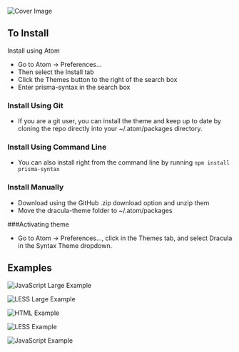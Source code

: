 
![Cover Image](http://www.cortes.us/wp-content/uploads/2016/07/wdsfsfsf-2.png)

## To Install

Install using Atom
- Go to Atom -> Preferences...
- Then select the Install tab
- Click the Themes button to the right of the search box
- Enter prisma-syntax in the search box

### Install Using Git
- If you are a git user, you can install the theme and keep up to date by cloning the repo directly into your ~/.atom/packages directory.

### Install Using Command Line
- You can also install right from the command line by running `npm install prisma-syntax`

### Install Manually
- Download using the GitHub .zip download option and unzip them
- Move the dracula-theme folder to ~/.atom/packages

###Activating theme
- Go to Atom -> Preferences..., click in the Themes tab, and select Dracula in the Syntax Theme dropdown.


## Examples

![JavaScript Large Example](http://www.cortes.us/wp-content/uploads/2016/07/Prisma-Atom-Theme-UI-2.png)

![LESS Large Example](http://www.cortes.us/wp-content/uploads/2016/07/Prisma-Atom-Theme-UI.png)

![HTML Example](http://www.cortes.us/wp-content/uploads/2016/07/Screen-Shot-2016-07-18-at-10.26.43-PM.png)

![LESS Example](http://www.cortes.us/wp-content/uploads/2016/07/Screen-Shot-2016-07-18-at-10.28.04-PM.png)

![JavaScript Example](http://www.cortes.us/wp-content/uploads/2016/07/Screen-Shot-2016-07-18-at-10.23.38-PM.png)
